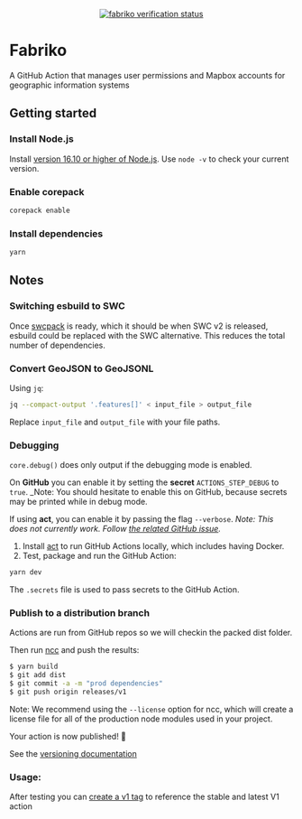 <p align="center">
  <a href="https://github.com/devgioele/fabriko/actions/workflows/verification.yml"><img alt="fabriko verification status" src="https://github.com/devgioele/modern-typescript-action/workflows/Verification/badge.svg"></a>
</p>

# Fabriko

A GitHub Action that manages user permissions and Mapbox accounts for geographic information systems

## Getting started

### Install Node.js

Install [version 16.10 or higher of Node.js](https://nodejs.org/en/download/). Use `node -v` to check your current version.

### Enable corepack

```sh
corepack enable
```

### Install dependencies

```sh
yarn
```

## Notes

### Switching esbuild to SWC

Once [swcpack](https://swc.rs/docs/usage/bundling) is ready, which it should be when SWC v2 is released, esbuild could be replaced with the SWC alternative. This reduces the total number of dependencies.

### Convert GeoJSON to GeoJSONL

Using `jq`:

```sh
jq --compact-output '.features[]' < input_file > output_file
```

Replace `input_file` and `output_file` with your file paths.

### Debugging

`core.debug()` does only output if the debugging mode is enabled.

On **GitHub** you can enable it by setting the **secret** `ACTIONS_STEP_DEBUG` to `true`.
\_Note: You should hesitate to enable this on GitHub, because secrets may be printed while in debug mode.

If using **act**, you can enable it by passing the flag `--verbose`.
_Note: This does not currently work. Follow [the related GitHub issue](https://github.com/nektos/act/issues/1006)._

1. Install [act](https://github.com/nektos/act) to run GitHub Actions locally, which includes having Docker.
2. Test, package and run the GitHub Action:

```sh
yarn dev
```

The `.secrets` file is used to pass secrets to the GitHub Action.

### Publish to a distribution branch

Actions are run from GitHub repos so we will checkin the packed dist folder.

Then run [ncc](https://github.com/zeit/ncc) and push the results:

```bash
$ yarn build
$ git add dist
$ git commit -a -m "prod dependencies"
$ git push origin releases/v1
```

Note: We recommend using the `--license` option for ncc, which will create a license file for all of the production node modules used in your project.

Your action is now published! :rocket:

See the [versioning documentation](https://github.com/actions/toolkit/blob/master/docs/action-versioning.md)

### Usage:

After testing you can [create a v1 tag](https://github.com/actions/toolkit/blob/master/docs/action-versioning.md) to reference the stable and latest V1 action
